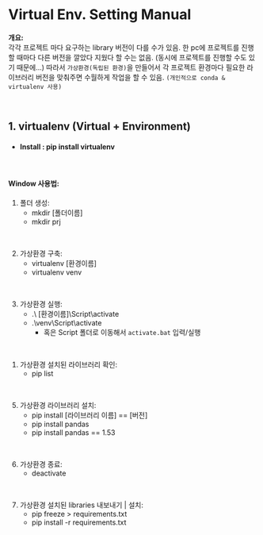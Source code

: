 # Virtual Env. Setting Manual


__개요:__ <br>
각각 프로젝트 마다 요구하는 library 버전이 다를 수가 있음. 한 pc에  프로젝트를 진행할 때마다 다른 버전을 깔았다 지웠다 할 수는 없음. (동시에 프로젝트를 진행할 수도 있기 때문에...) 따라서 `가상환경(독립된 환경)`을 만들어서 각 프로젝트 환경마다 필요한 라이브러리 버전을 맞춰주면 수월하게 작업을 할 수 있음. `(개인적으로 conda & virtualenv 사용)`

<br>


## 1. virtualenv (Virtual + Environment)
- #### Install : pip install virtualenv 

<br>

#### Window 사용법:
1. 폴더 생성:
    - mkdir [폴더이름]
    - mkdir prj 

<br> 

2. 가상환경 구축:
    - virtualenv [환경이름]
    - virtualenv venv

<br>

3. 가상환경 실행:
    - .\ [환경이름]\Script\activate
    - .\venv\Script\activate
      - 혹은 Script 폴더로 이동해서 `activate.bat` 입력/실행 

<br>

1. 가상환경 설치된 라이브러리 확인:
    - pip list

<br>

5. 가상환경 라이브러리 설치:
    - pip install [라이브러리 이름] == [버전]
    - pip install pandas
    - pip install pandas == 1.53

<br>

6. 가상환경 종료:
    - deactivate

<br>

7. 가상환경 설치된 libraries 내보내기 | 설치:
   - pip freeze > requirements.txt
   - pip install -r requirements.txt